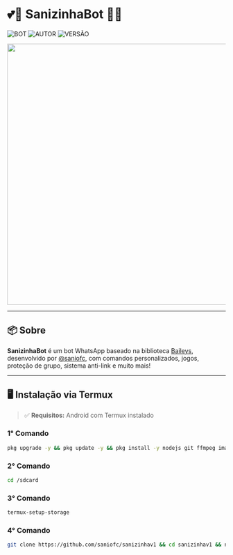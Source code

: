 # 💕🌸 SanizinhaBot 🌸💕

![BOT](https://img.shields.io/badge/BOT-MULTI%20DEVICE-blue?style=for-the-badge)
![AUTOR](https://img.shields.io/badge/AUTOR-saniofc-orange?style=for-the-badge)
![VERSÃO](https://img.shields.io/badge/VERSÃO-1.0.0-orange?style=for-the-badge)

<p align="center">
  <img src="https://files.catbox.moe/z68a00.jpg" width="600"/>
</p>

---

## 📦 Sobre

**SanizinhaBot** é um bot WhatsApp baseado na biblioteca [Baileys](https://github.com/WhiskeySockets/Baileys), desenvolvido por [@saniofc](https://github.com/saniofc), com comandos personalizados, jogos, proteção de grupo, sistema anti-link e muito mais!

---

## 🖥️ Instalação via Termux

> ✅ **Requisitos:** Android com Termux instalado

### 1° Comando
```bash
pkg upgrade -y && pkg update -y && pkg install -y nodejs git ffmpeg imagemagick
```
### 2° Comando
```bash
cd /sdcard
```
### 3° Comando
```bash
termux-setup-storage
```
### 4° Comando
```bash
git clone https://github.com/saniofc/sanizinhav1 && cd sanizinhav1 && npm install --no-bin-links && bash sani.sh

